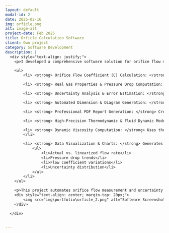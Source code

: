 ```yaml
---
layout: default
modal-id: 2
date: 2025-02-16
img: orficle.png
alt: image-alt
project-date: Feb 2025
title: Orficle Calculation Software 
client: Own project
category: Software Development
description: |
  <div style="text-align: justify;">
    <p>I developed a comprehensive software solution for orifice flow measurement and uncertainty analysis in accordance with PN EN ISO 5167. This tool automates complex calculations related to real gas behavior, pressure drop estimation, and uncertainty evaluation, providing engineers and researchers with a powerful and accurate flow measurement system.</p>

    <ul>
        <li> <strong> Orifice Flow Coefficient (C) Calculation: </strong> Accurately determines the discharge coefficient based on fluid properties, geometry, and operating conditions.</li>

        <li> <strong> Real Gas Properties & Pressure Drop Computation: </strong> Uses the <em>Redlich-Kwong</em> equation of state for air-water vapor mixtures, computing density, viscosity, heat capacity, and pressure drop across the orifice.</li>

        <li> <strong> Uncertainty Analysis & Error Estimation: </strong> Calculates absolute and relative uncertainties in flow measurement based on orifice geometry and fluid parameters.</li>

        <li> <strong> Automated Dimension & Diagram Generation: </strong> Automatically generates PNG diagrams with orifice dimensions, flow parameters, and uncertainty results.</li>

        <li> <strong> Professional PDF Report Generation: </strong> Creates detailed reports containing all computed values, uncertainty analysis, error assessment, and flow coefficient results.</li>

        <li> <strong> High-Precision Thermodynamic & Fluid Dynamic Models: </strong> Implements industry-standard models such as Redlich-Kwong, IAPWS-95 for vapor properties. </li>

        <li> <strong> Dynamic Viscosity Computation: </strong> Uses the Sutherland formula with Wilke mixing rules and pressure correction models to determine viscosity under different conditions.
        </li>

        <li> <strong> Data Visualization & Charts: </strong> Generates graphical representations of key flow characteristics, including:
            <ul>
                <li>Actual vs. linearized flow rate</li>
                <li>Pressure drop trends</li>
                <li>Flow coefficient variations</li>
                <li>Uncertainty distribution</li>
            </ul>
        </li>
    </ul>

    <p>This project automates orifice flow measurement and uncertainty analysis, providing a user-friendly solution for engineers and industry professionals. By integrating advanced computational models and automated reporting, the software enhances accuracy and efficiency in fluid dynamics applications.</p>
    <div style="text-align: center; margin-top: 20px;">
        <img src="img\portfolio\orficle_2.png" alt="Software Screenshot" style="max-width: 100%; height: auto; border: 1px solid #ddd; border-radius: 5px; padding: 5px;">
    </div>

  </div>


---
```

